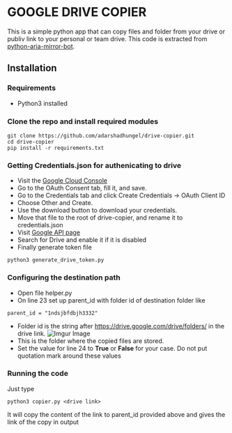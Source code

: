 # GOOGLE DRIVE COPIER

This is a simple python app that can copy files and folder from your drive or publiv link to your personal or team drive.
This code is extracted from [python-aria-mirror-bot](https://github.com/lzzy12/python-aria-mirror-bot).

## Installation

### Requirements
- Python3 installed

### Clone the repo and install required modules
```
git clone https://github.com/adarshadhungel/drive-copier.git
cd drive-copier
pip install -r requirements.txt
``` 
### Getting Credentials.json for authenicating to drive
- Visit the [Google Cloud Console](https://console.developers.google.com/apis/credentials)
- Go to the OAuth Consent tab, fill it, and save.
- Go to the Credentials tab and click Create Credentials -> OAuth Client ID
- Choose Other and Create.
- Use the download button to download your credentials.
- Move that file to the root of drive-copier, and rename it to credentials.json
- Visit [Google API page](https://console.developers.google.com/apis/library)
- Search for Drive and enable it if it is disabled
- Finally generate token file
```
python3 generate_drive_token.py
```

### Configuring the destination path
- Open file helper.py
- On line 23 set up parent_id with folder id of destination folder like
```
parent_id = "1ndsjbfdbjh3332" 
```
- Folder id is the string after https://drive.google.com/drive/folders/ in the drive link.
![Imgur Image](https://i.imgur.com/rs2yDyX.jpg)
- This is the folder where the copied files are stored.
- Set the value for line 24 to **True** or **False** for your case. Do not put quotation mark around these values

### Running the code
Just type
```
python3 copier.py <drive link>
```
It will copy the content of the link to parent_id provided above and gives the link of the copy in output
